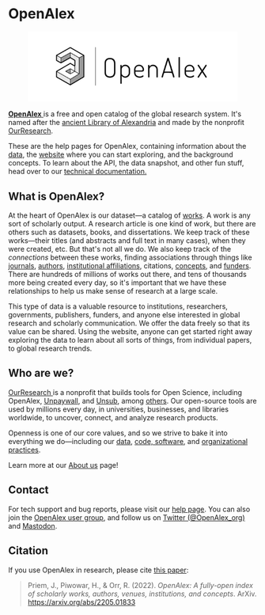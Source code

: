 # OpenAlex

<figure><img src=".gitbook/assets/OpenAlex-logo-5.png" alt=""><figcaption></figcaption></figure>

[**OpenAlex** ](https://openalex.org)is a free and open catalog of the global research system. It's named after the [ancient Library of Alexandria](https://en.wikipedia.org/wiki/Library\_of\_Alexandria) and made by the nonprofit [OurResearch](https://ourresearch.org/).

These are the help pages for OpenAlex, containing information about the [data](the-data/entities-overview.md), the [website](https://openalex.org) where you can start exploring, and the background concepts. To learn about the API, the data snapshot, and other fun stuff, head over to our [technical documentation.](https://docs.openalex.org)

## What is OpenAlex?

At the heart of OpenAlex is our dataset—a catalog of [works](the-data/works/). A work is any sort of scholarly output. A research article is one kind of work, but there are others such as datasets, books, and dissertations. We keep track of these works—their titles (and abstracts and full text in many cases), when they were created, etc. But that's not all we do. We also keep track of the _connections_ between these works, finding associations through things like [journals](the-data/sources.md), [authors](the-data/authors/), [institutional affiliations](the-data/institutions.md), citations, [concepts](the-data/concepts.md), and [funders](the-data/funders.md). There are hundreds of millions of works out there, and tens of thousands more being created every day, so it's important that we have these relationships to help us make sense of research at a large scale.

This type of data is a valuable resource to institutions, researchers, governments, publishers, funders, and anyone else interested in global research and scholarly communication. We offer the data freely so that its value can be shared. Using the website, anyone can get started right away exploring the data to learn about all sorts of things, from individual papers, to global research trends.

## Who are we?

[OurResearch ](https://ourresearch.org/)is a nonprofit that builds tools for Open Science, including OpenAlex, [Unpaywall](https://unpaywall.org/), and [Unsub](https://unsub.org/), among [others](https://ourresearch.org/projects). Our open-source tools are used by millions every day, in universities, businesses, and libraries worldwide, to uncover, connect, and analyze research products.

Openness is one of our core values, and so we strive to bake it into everything we do—including our [data](the-data/entities-overview.md), [code, software](https://github.com/orgs/ourresearch/repositories?language=\&q=openalex\&sort=\&type=public), and [organizational practices](https://ourresearch.org/transparency).

Learn more at our [About us](./background-and-more-info/about-us.md) page!

## Contact

For tech support and bug reports, please visit our [help page](https://openalex.org/help). You can also join the [OpenAlex user group](https://groups.google.com/g/openalex-users), and follow us on [Twitter (@OpenAlex\_org)](https://twitter.com/openalex\_org) and [Mastodon](https://mastodon.social/@OpenAlex).

## Citation

If you use OpenAlex in research, please cite [this paper](https://arxiv.org/abs/2205.01833):

> Priem, J., Piwowar, H., & Orr, R. (2022). _OpenAlex: A fully-open index of scholarly works, authors, venues, institutions, and concepts_. ArXiv. https://arxiv.org/abs/2205.01833
